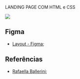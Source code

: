 LANDING PAGE COM HTML e CSS

<a href="https://imgur.com/KfnbBh2"><img src="https://imgur.com/KfnbBh2"/></a>
## Figma

- [Layout - Figma](https://www.figma.com/file/sWnDDCzvRrfES7Zk9qHJHG/LANDING-PAGE?node-id=2%3A2);

## Referências

- [Rafaella Ballerini](https://www.youtube.com/watch?v=llF6vD-RljE);
